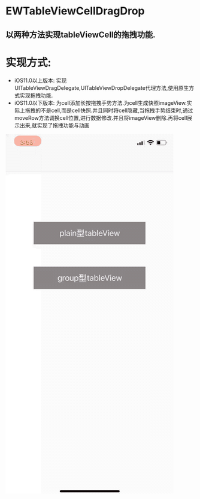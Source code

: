 # EWTableViewCellDragDrop
以两种方法实现tableViewCell的拖拽功能.
---
# 实现方式:
* iOS11.0以上版本: 
实现UITableViewDragDelegate,UITableViewDropDelegate代理方法,使用原生方式实现拖拽功能.
* iOS11.0以下版本:
为cell添加长按拖拽手势方法.为cell生成快照imageView.实际上拖拽的不是cell,而是cell快照.并且同时将cell隐藏,当拖拽手势结束时,通过moveRow方法调换cell位置,进行数据修改.并且将imageView删除.再将cell展示出来,就实现了拖拽功能与动画

   

![效果图预览](https://github.com/WangLiquan/EWTableViewCellDragDrop/raw/master/images/demonstration.gif)
